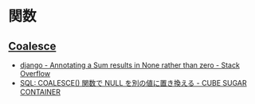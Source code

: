 # 関数

## [Coalesce](https://docs.djangoproject.com/en/2.1/ref/models/database-functions/#coalesce)

- [django - Annotating a Sum results in None rather than zero - Stack Overflow](https://stackoverflow.com/questions/6160648/annotating-a-sum-results-in-none-rather-than-zero)
- [SQL: COALESCE() 関数で NULL を別の値に置き換える - CUBE SUGAR CONTAINER](https://blog.amedama.jp/entry/2017/06/29/212830)
